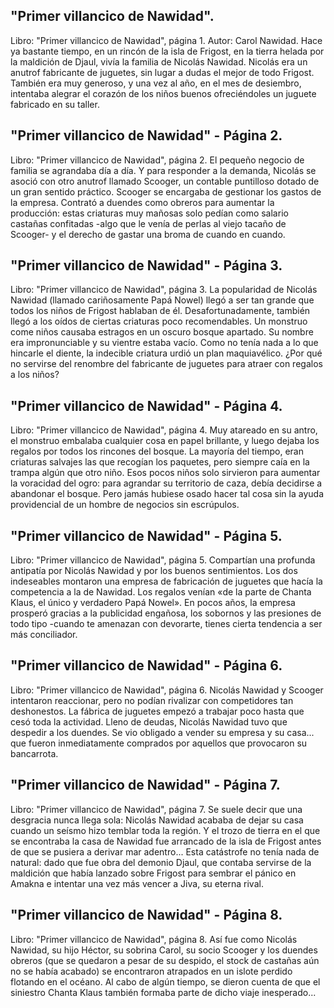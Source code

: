 ## "Primer villancico de Nawidad".
Libro: "Primer villancico de Nawidad", página 1.
Autor: Carol Nawidad.
Hace ya bastante tiempo, en un rincón de la isla de Frigost, en la tierra helada por la maldición de Djaul, vivía la familia de Nicolás Nawidad. Nicolás era un anutrof fabricante de juguetes, sin lugar a dudas el mejor de todo Frigost. También era muy generoso, y una vez al año, en el mes de desiembro, intentaba alegrar el corazón de los niños buenos ofreciéndoles un juguete fabricado en su taller.

## "Primer villancico de Nawidad" - Página 2.
Libro: "Primer villancico de Nawidad", página 2.
El pequeño negocio de familia se agrandaba día a día. Y para responder a la demanda, Nicolás se asoció con otro anutrof llamado Scooger, un contable puntilloso dotado de un gran sentido práctico. Scooger se encargaba de gestionar los gastos de la empresa. Contrató a duendes como obreros para aumentar la producción: estas criaturas muy mañosas solo pedían como salario castañas confitadas -algo que le venía de perlas al viejo tacaño de Scooger- y el derecho de gastar una broma de cuando en cuando.

## "Primer villancico de Nawidad" - Página 3.
Libro: "Primer villancico de Nawidad", página 3.
La popularidad de Nicolás Nawidad (llamado cariñosamente Papá Nowel) llegó a ser tan grande que todos los niños de Frigost hablaban de él. Desafortunadamente, también llegó a los oídos de ciertas criaturas poco recomendables.
Un monstruo come niños causaba estragos en un oscuro bosque apartado. Su nombre era impronunciable y su vientre estaba vacío. Como no tenía nada a lo que hincarle el diente, la indecible criatura urdió un plan maquiavélico. ¿Por qué no servirse del renombre del fabricante de juguetes para atraer con regalos a los niños?

## "Primer villancico de Nawidad" - Página 4.
Libro: "Primer villancico de Nawidad", página 4.
Muy atareado en su antro, el monstruo embalaba cualquier cosa en papel brillante, y luego dejaba los regalos por todos los rincones del bosque. La mayoría del tiempo, eran criaturas salvajes las que recogían los paquetes, pero siempre caía en la trampa algún que otro niño.
Esos pocos niños solo sirvieron para aumentar la voracidad del ogro: para agrandar su territorio de caza, debía decidirse a abandonar el bosque. Pero jamás hubiese osado hacer tal cosa sin la ayuda providencial de un hombre de negocios sin escrúpulos.

## "Primer villancico de Nawidad" - Página 5.
Libro: "Primer villancico de Nawidad", página 5.
Compartían una profunda antipatía por Nicolás Nawidad y por los buenos sentimientos. Los dos indeseables montaron una empresa de fabricación de juguetes que hacía la competencia a la de Nawidad. Los regalos venían «de la parte de Chanta Klaus, el único y verdadero Papá Nowel».
En pocos años, la empresa prosperó gracias a la publicidad engañosa, los sobornos y las presiones de todo tipo -cuando te amenazan con devorarte, tienes cierta tendencia a ser más conciliador.

## "Primer villancico de Nawidad" - Página 6.
Libro: "Primer villancico de Nawidad", página 6.
Nicolás Nawidad y Scooger intentaron reaccionar, pero no podían rivalizar con competidores tan deshonestos. La fábrica de juguetes empezó a trabajar poco hasta que cesó toda la actividad.
Lleno de deudas, Nicolás Nawidad tuvo que despedir a los duendes. Se vio obligado a vender su empresa y su casa... que fueron inmediatamente comprados por aquellos que provocaron su bancarrota.

## "Primer villancico de Nawidad" - Página 7.
Libro: "Primer villancico de Nawidad", página 7.
Se suele decir que una desgracia nunca llega sola: Nicolás Nawidad acababa de dejar su casa cuando un seísmo hizo temblar toda la región. Y el trozo de tierra en el que se encontraba la casa de Nawidad fue arrancado de la isla de Frigost antes de que se pusiera a derivar mar adentro... Esta catástrofe no tenía nada de natural: dado que fue obra del demonio Djaul, que contaba servirse de la maldición que había lanzado sobre Frigost para sembrar el pánico en Amakna e intentar una vez más vencer a Jiva, su eterna rival.

## "Primer villancico de Nawidad" - Página 8.
Libro: "Primer villancico de Nawidad", página 8.
Así fue como Nicolás Nawidad, su hijo Héctor, su sobrina Carol, su socio Scooger y los duendes obreros (que se quedaron a pesar de su despido, el stock de castañas aún no se había acabado) se encontraron atrapados en un islote perdido flotando en el océano. Al cabo de algún tiempo, se dieron cuenta de que el siniestro Chanta Klaus también formaba parte de dicho viaje inesperado...